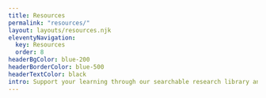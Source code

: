 ```yaml
---
title: Resources
permalink: "resources/"
layout: layouts/resources.njk
eleventyNavigation:
  key: Resources
  order: 8
headerBgColor: blue-200
headerBorderColor: blue-500
headerTextColor: black
intro: Support your learning through our searchable research library and discover valuable resources about our projects.
---
```

